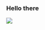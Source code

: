 ### Hello there

![](https://github-profile-summary-cards.vercel.app/api/cards/profile-details?username=luckyJeffy&theme=default)
